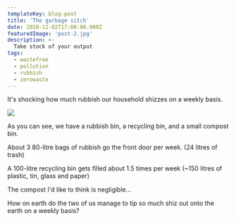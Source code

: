 ```yaml
---
templateKey: blog-post
title: 'The garbage sitch'
date: 2018-12-02T17:00:00.000Z
featuredImage: 'post-2.jpg'
description: >-
  Take stock of your output
tags:
  - wastefree
  - pollution
  - rubbish
  - zerowaste
---
```


It's shocking how much rubbish our household shizzes on a weekly basis.

![](/img/post-2.jpg)

As you can see, we have a rubbish bin, a recycling bin, and a small compost bin.

About 3 80-litre bags of rubbish go the front door per week. (24 litres of trash)

A 100-litre recycling bin gets filled about 1.5 times per week (~150 litres of plastic, tin, glass and paper)

The compost I'd like to think is negligible...

How on earth do the two of us manage to tip so much shiz out onto the earth on a weekly basis?
